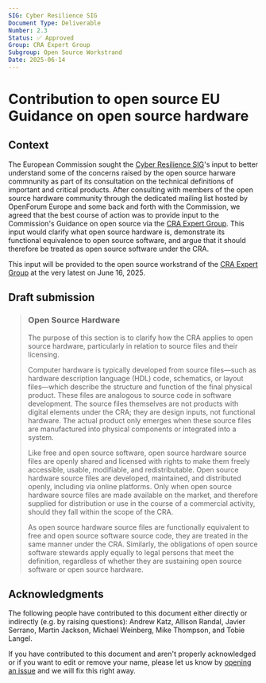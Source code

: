 ```yaml
---
SIG: Cyber Resilience SIG
Document Type: Deliverable
Number: 2.3
Status: ✅ Approved
Group: CRA Expert Group
Subgroup: Open Source Workstrand
Date: 2025-06-14
---
```


# Contribution to open source EU Guidance on open source hardware

## Context

The European Commission sought the [Cyber Resilience SIG](../../)'s input to better understand some of the concerns raised by the open source harware commnunity as part of its consultation on the technical definitions of important and critical products. After consulting with members of the open source hardware community through the dedicated mailing list hosted by OpenForum Europe and some back and forth with the Commission, we agreed that the best course of action was to provide input to the Commission's Guidance on open source via the [CRA Expert Group](../../#cra-expert-group). This input would clarify what open source hardware is, demonstrate its functional equivalence to open source software, and argue that it should therefore be treated as open source software under the CRA.

This input will be provided to the open source workstrand of the [CRA Expert Group](../../#cra-expert-group) at the very latest on June 16, 2025.

## Draft submission

> ### Open Source Hardware
> 
> The purpose of this section is to clarify how the CRA applies to open source hardware, particularly in relation to source files and their licensing.
> 
> Computer hardware is typically developed from source files—such as hardware description language (HDL) code, schematics, or layout files—which describe the structure and function of the final physical product. These files are analogous to source code in software development. The source files themselves are not products with digital elements under the CRA; they are design inputs, not functional hardware. The actual product only emerges when these source files are manufactured into physical components or integrated into a system.
> 
> Like free and open source software, open source hardware source files are openly shared and licensed with rights to make them freely accessible, usable, modifiable, and redistributable. Open source hardware source files are developed, maintained, and distributed openly, including via online platforms. Only when open source hardware source files are made available on the market, and therefore supplied for distribution or use in the course of a commercial activity, should they fall within the scope of the CRA.
> 
> As open source hardware source files are functionally equivalent to free and open source software source code, they are treated in the same manner under the CRA. Similarly, the obligations of open source software stewards apply equally to legal persons that meet the definition, regardless of whether they are sustaining open source software or open source hardware.


## Acknowledgments

The following people have contributed to this document either directly or indirectly (e.g. by raising questions):
Andrew Katz,
Allison Randal,
Javier Serrano,
Martin Jackson,
Michael Weinberg,
Mike Thompson,
and Tobie Langel.

If you have contributed to this document and aren't properly acknowledged or if you want to edit or remove your name, please let us know by [opening an issue](https://github.com/orcwg/orcwg/issues/new) and we will fix this right away.

